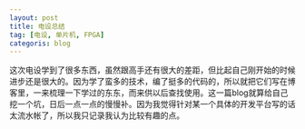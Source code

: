 ```yaml
---
layout: post
title: 电设总结
tag: [电设, 单片机, FPGA]
categoris: blog
---
```


这次电设学到了很多东西，虽然跟高手还有很大的差距，但比起自己刚开始的时候进步还是很大的。因为学了蛮多的技术，编了挺多的代码的，所以就把它们写在博客里，一来梳理一下学过的东东，而来供以后查找使用。这一篇blog就算给自己挖一个坑，日后一点一点的慢慢补。因为我觉得针对某一个具体的开发平台写的话太流水帐了，所以我只记录我认为比较有趣的点。